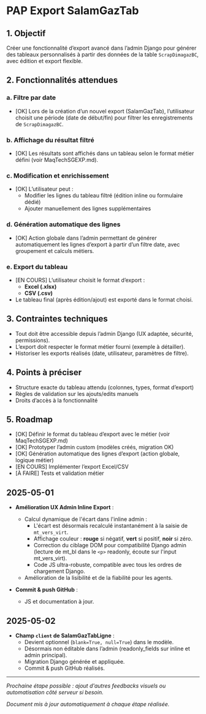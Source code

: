 # PAP Export SalamGazTab

## 1. Objectif
Créer une fonctionnalité d’export avancé dans l’admin Django pour générer des tableaux personnalisés à partir des données de la table `ScrapDimagazBC`, avec édition et export flexible.

## 2. Fonctionnalités attendues

### a. Filtre par date
- [OK] Lors de la création d’un nouvel export (SalamGazTab), l’utilisateur choisit une période (date de début/fin) pour filtrer les enregistrements de `ScrapDimagazBC`.

### b. Affichage du résultat filtré
- [OK] Les résultats sont affichés dans un tableau selon le format métier défini (voir MaqTechSGEXP.md).

### c. Modification et enrichissement
- [OK] L’utilisateur peut :
  - Modifier les lignes du tableau filtré (édition inline ou formulaire dédié)
  - Ajouter manuellement des lignes supplémentaires

### d. Génération automatique des lignes
- [OK] Action globale dans l’admin permettant de générer automatiquement les lignes d’export à partir d’un filtre date, avec groupement et calculs métiers.

### e. Export du tableau
- [EN COURS] L’utilisateur choisit le format d’export :
  - **Excel (.xlsx)**
  - **CSV (.csv)**
- Le tableau final (après édition/ajout) est exporté dans le format choisi.

## 3. Contraintes techniques
- Tout doit être accessible depuis l’admin Django (UX adaptée, sécurité, permissions).
- L’export doit respecter le format métier fourni (exemple à détailler).
- Historiser les exports réalisés (date, utilisateur, paramètres de filtre).

## 4. Points à préciser
- Structure exacte du tableau attendu (colonnes, types, format d’export)
- Règles de validation sur les ajouts/edits manuels
- Droits d’accès à la fonctionnalité

## 5. Roadmap
- [OK] Définir le format du tableau d’export avec le métier (voir MaqTechSGEXP.md)
- [OK] Prototyper l’admin custom (modèles créés, migration OK)
- [OK] Génération automatique des lignes d’export (action globale, logique métier)
- [EN COURS] Implémenter l’export Excel/CSV
- [À FAIRE] Tests et validation métier

## 2025-05-01

- **Amélioration UX Admin Inline Export** :
    - Calcul dynamique de l'écart dans l'inline admin :
        - L'écart est désormais recalculé instantanément à la saisie de `mt_vers_virt`.
        - Affichage couleur : **rouge** si négatif, **vert** si positif, **noir** si zéro.
        - Correction du ciblage DOM pour compatibilité Django admin (lecture de mt_bl dans le `<p>` readonly, écoute sur l'input mt_vers_virt).
        - Code JS ultra-robuste, compatible avec tous les ordres de chargement Django.
    - Amélioration de la lisibilité et de la fiabilité pour les agents.

- **Commit & push GitHub** :
    - JS et documentation à jour.

## 2025-05-02

- **Champ `client` de SalamGazTabLigne** :
    - Devient optionnel (`blank=True, null=True`) dans le modèle.
    - Désormais non éditable dans l’admin (readonly_fields sur inline et admin principal).
    - Migration Django générée et appliquée.
    - Commit & push GitHub réalisés.

---

*Prochaine étape possible : ajout d'autres feedbacks visuels ou automatisation côté serveur si besoin.*

*Document mis à jour automatiquement à chaque étape réalisée.*
